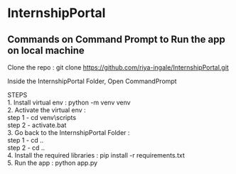 # InternshipPortal

## Commands on Command Prompt to Run the app on local machine

Clone the repo : git clone https://github.com/riya-ingale/InternshipPortal.git<br>

<p></p>
Inside the InternshipPortal Folder, Open CommandPrompt<br>
<p></p>
STEPS
<br>
1. Install virtual env : python -m venv venv<br>
2. Activate the virtual env :<br>
step 1 - cd venv\scripts<br>
step 2 - activate.bat<br>
3. Go back to the InternshipPortal Folder :
<br>
step 1 - cd ..
<br>
step 2 - cd ..
<br>
4. Install the required libraries : pip install -r requirements.txt<br>
5. Run the app : python app.py<br>
